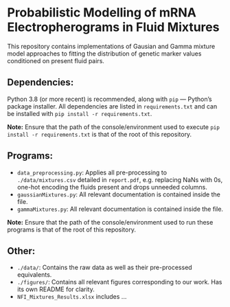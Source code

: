# Probabilistic Modelling of mRNA Electropherograms in Fluid Mixtures
This repository contains implementations of Gausian and Gamma mixture model approaches to fitting the distribution of genetic marker values conditioned on present fluid pairs.

## Dependencies:
Python 3.8 (or more recent) is recommended, along with `pip` — Python’s package installer. All dependencies are listed in `requirements.txt` and can be installed with `pip install -r requirements.txt`.

**Note:** Ensure that the path of the console/environment used to execute `pip install -r requirements.txt` is that of the root of this repository.

## Programs:

- `data_preprocessing.py`: Applies all pre-processing to `./data/mixtures.csv` detailed in `report.pdf`, e.g. replacing NaNs with 0s, one-hot encoding the fluids present and drops unneeded columns.
- `gaussianMixtures.py`: All relevant documentation is contained inside the file.
- `gammaMixtures.py`: All relevant documentation is contained inside the file.

**Note:** Ensure that the path of the console/environment used to run these programs is that of the root of this repository.

## Other:
- `./data/`: Contains the raw data as well as their pre-processed equivalents.
- `./figures/`: Contains all relevant figures corresponding to our work. Has its own README for clarity.
- `NFI_Mixtures_Results.xlsx` includes ...